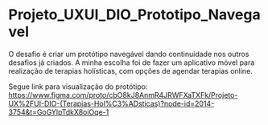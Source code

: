 # Projeto_UXUI_DIO_Prototipo_Navegavel
O desafio é criar um protótipo navegável dando continuidade nos outros desafios já criados. A minha escolha foi de fazer um aplicativo móvel para realização de terapias holísticas, com opções de agendar terapias online.

Segue link para visualização do protótipo:
https://www.figma.com/proto/cbO8kJ8AnmR4JRWFXaTXFk/Projeto-UX%2FUI-DIO-(Terapias-Hol%C3%ADsticas)?node-id=2014-3754&t=GoGYlpTdkX8oiOqe-1

